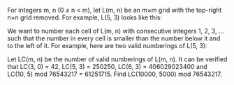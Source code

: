
For integers m, n (0&#160;&#8804;&#160;n&#160;<&#160;m), let L(m,&#160;n) be an m&#215;m grid with the top-right n&#215;n grid removed.
For example, L(5, 3) looks like this:

We want to number each cell of L(m,&#160;n) with consecutive integers 1, 2, 3, ... such that the number in every cell is smaller than the number below it and to the left of it.
For example, here are two valid numberings of L(5,&#160;3):

Let LC(m, n) be the number of valid numberings of L(m, n).
It can be verified that LC(3,&#160;0) = 42, LC(5,&#160;3) = 250250, LC(6,&#160;3) = 406029023400 and LC(10,&#160;5) mod 76543217 = 61251715.
Find LC(10000,&#160;5000) mod 76543217.
